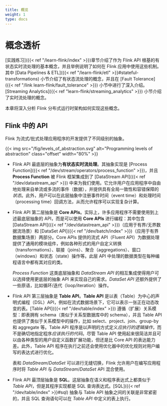 ```yaml
---
title: 概览 
weight: 1
type: docs
---
```

<!--
Licensed to the Apache Software Foundation (ASF) under one
or more contributor license agreements.  See the NOTICE file
distributed with this work for additional information
regarding copyright ownership.  The ASF licenses this file
to you under the Apache License, Version 2.0 (the
"License"); you may not use this file except in compliance
with the License.  You may obtain a copy of the License at

  http://www.apache.org/licenses/LICENSE-2.0

Unless required by applicable law or agreed to in writing,
software distributed under the License is distributed on an
"AS IS" BASIS, WITHOUT WARRANTIES OR CONDITIONS OF ANY
KIND, either express or implied.  See the License for the
specific language governing permissions and limitations
under the License.
-->

# 概念透析

[实践练习]({{< ref "/learn-flink/index" >}})章节介绍了作为 Flink API 根基的有状态实时流处理的基本概念，并且举例说明了如何在 Flink 应用中使用这些机制。其中 [Data Pipelines & ETL]({{< ref "/learn-flink/etl" >}}#stateful-transformations) 小节介绍了有状态流处理的概念，并且在 [Fault Tolerance]({{< ref "/link learn-flink/fault_tolerance" >}}) 小节中进行了深入介绍。[Streaming Analytics]({{< ref "learn-flink/streaming_analytics" >}}) 小节介绍了实时流处理的概念。

本章将深入分析 Flink 分布式运行时架构如何实现这些概念。

## Flink 中的 API

Flink 为流式/批式处理应用程序的开发提供了不同级别的抽象。

{{< img src="/fig/levels_of_abstraction.svg" alt="Programming levels of abstraction" class="offset" width="80%" >}}

  - Flink API 最底层的抽象为**有状态实时流处理**。其抽象实现是 [Process Function]({{< ref "/dev/stream/operators/process_function" >}})，并且 **Process Function** 被 Flink 框架集成到了 [DataStream API]({{< ref "/dev/datastream_api" >}}) 中来为我们使用。它允许用户在应用程序中自由地处理来自单流或多流的事件（数据），并提供具有全局一致性和容错保障的*状态*。此外，用户可以在此层抽象中注册事件时间（event time）和处理时间（processing time）回调方法，从而允许程序可以实现复杂计算。

  - Flink API 第二层抽象是 **Core APIs**。实际上，许多应用程序不需要使用到上述最底层抽象的 API，而是可以使用 **Core APIs** 进行编程：其中包含 [DataStream API]({{< ref "/dev/datastream_api" >}})（应用于有界/无界数据流场景）和 [DataSet API]({{< ref "/dev/batch/index" >}})（应用于有界数据集场景）两部分。Core APIs 提供的流式 API（Fluent API）为数据处理提供了通用的模块组件，例如各种形式的用户自定义转换（transformations）、联接（joins）、聚合（aggregations）、窗口（windows）和状态（state）操作等。此层 API 中处理的数据类型在每种编程语言中都有其对应的类。

    *Process Function* 这类底层抽象和 *DataStream API* 的相互集成使得用户可以选择使用更底层的抽象 API 来实现自己的需求。*DataSet API* 还额外提供了一些原语，比如循环/迭代（loop/iteration）操作。

  - Flink API 第三层抽象是 **Table API**。**Table API** 是以表（Table）为中心的声明式编程（DSL）API，例如在流式数据场景下，它可以表示一张正在动态改变的表。[Table API]({{< ref "/dev/table/index" >}}) 遵循（扩展）关系模型：即表拥有 schema（类似于关系型数据库中的 schema），并且 Table API 也提供了类似于关系模型中的操作，比如 select、project、join、group-by 和 aggregate 等。Table API 程序是以声明的方式定义*应执行的逻辑操作*，而不是确切地指定程序*应该执行的代码*。尽管 Table API 使用起来很简洁并且可以由各种类型的用户自定义函数扩展功能，但还是比 Core API 的表达能力差。此外，Table API 程序在执行之前还会使用优化器中的优化规则对用户编写的表达式进行优化。

    表和 *DataStream*/*DataSet* 可以进行无缝切换，Flink 允许用户在编写应用程序时将 *Table API* 与 *DataStream*/*DataSet* API 混合使用。

  - Flink API 最顶层抽象是 **SQL**。这层抽象在语义和程序表达式上都类似于 *Table API*，但是其程序实现都是 SQL 查询表达式。[SQL]({{< ref "/dev/table/index" >}}#sql) 抽象与 Table API 抽象之间的关联是非常紧密的，并且 SQL 查询语句可以在 *Table API* 中定义的表上执行。
